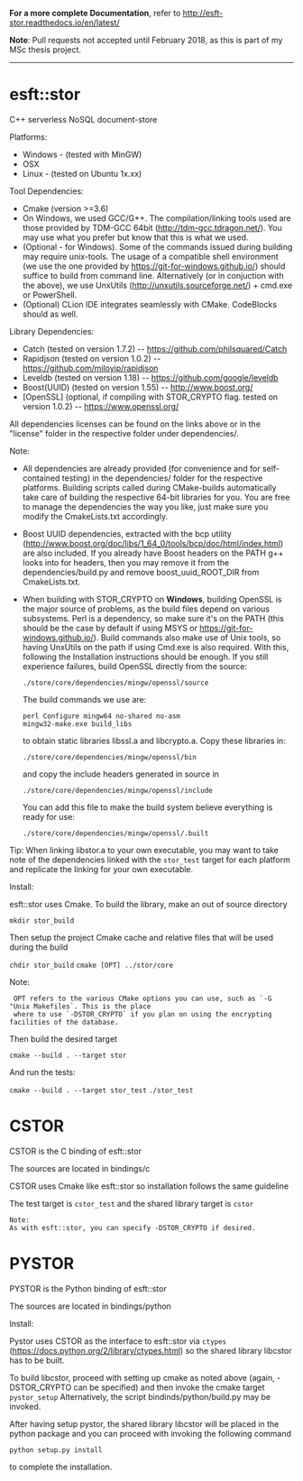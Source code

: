 **For a more complete Documentation**, refer to http://esft-stor.readthedocs.io/en/latest/

**Note**: Pull requests not accepted until February 2018, as this is part of my MSc thesis project.
          
_________

# esft::stor
C++ serverless NoSQL document-store 

Platforms:
 - Windows - (tested with MinGW)
 - OSX 
 - Linux - (tested on Ubuntu 1x.xx)

Tool Dependencies:
 - Cmake (version >=3.6)
 - On Windows, we used GCC/G++. The compilation/linking tools used are those provided by TDM-GCC 64bit
 (http://tdm-gcc.tdragon.net/). You may use what you prefer but know that this is 
 what we used.
 - (Optional - for Windows). Some of the commands issued during building may require
 unix-tools. The usage of a compatible shell environment 
 (we use the one provided by https://git-for-windows.github.io/) should suffice to 
 build from command line. Alternatively (or in conjuction with the above), we use
 UnxUtils (http://unxutils.sourceforge.net/) + cmd.exe or PowerShell.
 - (Optional) CLion IDE integrates seamlessly with CMake. CodeBlocks should as well. 
 

Library Dependencies:
 - Catch        (tested on version 1.7.2) -- https://github.com/philsquared/Catch
 - Rapidjson    (tested on version 1.0.2) -- https://github.com/miloyip/rapidjson
 - Leveldb      (tested on version 1.18)  -- https://github.com/google/leveldb
 - Boost(UUID)  (tested on version 1.55)  -- http://www.boost.org/
 - [OpenSSL]    (optional, if compiling 
                 with STOR_CRYPTO flag.
                 tested on version 1.0.2) -- https://www.openssl.org/

All dependencies licenses can be found on the links above or in the "license" folder
in the respective folder under dependencies/. 

  Note:
  
  - All dependencies are already provided (for convenience and for self-contained testing) 
    in the dependencies/ folder for the respective
    platforms. 
    Building scripts called during CMake-builds automatically take care
    of building the respective 64-bit libraries for you. You are free to manage
    the dependencies the way you like, just make sure you modify the CmakeLists.txt accordingly.
    
  - Boost UUID dependencies, extracted with the bcp utility (http://www.boost.org/doc/libs/1_64_0/tools/bcp/doc/html/index.html)
    are also included. If you already have Boost headers on the PATH g++ looks into for headers, then you may remove
    it from the dependencies/build.py and remove boost_uuid_ROOT_DIR from CmakeLists.txt.
    
  - When building with STOR_CRYPTO on **Windows**, building OpenSSL is the major source of problems, as the build files depend on various subsystems.
    Perl is a dependency, so make sure it's on the PATH (this should be the case by default if using MSYS or https://git-for-windows.github.io/).
    Build commands also make use of Unix tools, so having UnxUtils on the path if using Cmd.exe is
    also required. With this, following the Installation instructions should be enough. 
    If you still experience failures, build OpenSSL directly from the source:
    
        ./store/core/dependencies/mingw/openssl/source
        
    The build commands we use are:
    
        perl Configure mingw64 no-shared no-asm
        mingw32-make.exe build_libs
        
    to obtain static libraries libssl.a and libcrypto.a. Copy these libraries in:
        
        ./store/core/dependencies/mingw/openssl/bin
        
    and copy the include headers generated in source in 
    
        ./store/core/dependencies/mingw/openssl/include
        
    You can add this file to make the build system believe everything is ready for use:
    
        ./store/core/dependencies/mingw/openssl/.built
        
  Tip: When linking libstor.a to your own executable, you may want to take note of the dependencies linked with the `stor_test` target
    for each platform and replicate the linking for your own executable. 
    
Install:

esft::stor uses Cmake.
To build the library, make an out of source directory
   
   `mkdir stor_build`

Then setup the project Cmake cache and relative files that will be used during the build

   `chdir stor_build`
   `cmake [OPT] ../stor/core`
   
   Note:
   
     OPT refers to the various CMake options you can use, such as `-G "Unix Makefiles`. This is the place
     where to use `-DSTOR_CRYPTO` if you plan on using the encrypting facilities of the database.

Then build the desired target

   `cmake --build . --target stor`

And run the tests:

   `cmake --build . --target stor_test`
   `./stor_test`
    
# CSTOR
CSTOR is the C binding of esft::stor

The sources are located in bindings/c

CSTOR uses Cmake like esft::stor so installation follows the same guideline

The test target is `cstor_test` and the shared library target is `cstor`

    Note:
    As with esft::stor, you can specify -DSTOR_CRYPTO if desired. 


# PYSTOR
PYSTOR is the Python binding of esft::stor

The sources are located in bindings/python

Install: 

Pystor uses CSTOR as the interface to esft::stor via `ctypes` (https://docs.python.org/2/library/ctypes.html)
so the shared library libcstor has to be built.

To build libcstor, proceed with setting up cmake as noted above (again, -DSTOR_CRYPTO can be specified)
and then invoke the cmake target `pystor_setup`
Alternatively, the script bindinds/python/build.py may be invoked.

After having setup pystor, the shared library libcstor will be placed in the python package and you can proceed
with invoking the following command

`python setup.py install`

to complete the installation. 

